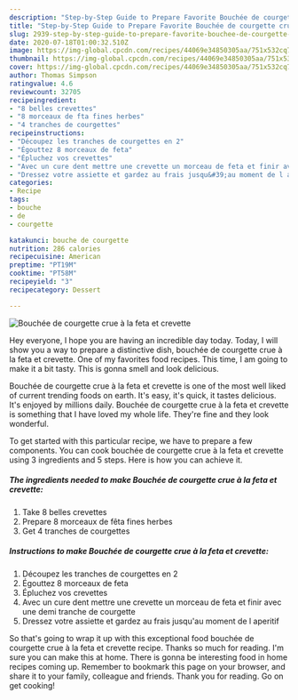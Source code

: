 ```yaml
---
description: "Step-by-Step Guide to Prepare Favorite Bouchée de courgette crue à la feta et crevette"
title: "Step-by-Step Guide to Prepare Favorite Bouchée de courgette crue à la feta et crevette"
slug: 2939-step-by-step-guide-to-prepare-favorite-bouchee-de-courgette-crue-a-la-feta-et-crevette
date: 2020-07-18T01:00:32.510Z
image: https://img-global.cpcdn.com/recipes/44069e34850305aa/751x532cq70/bouchee-de-courgette-crue-a-la-feta-et-crevette-photo-principale-de-la-recette.jpg
thumbnail: https://img-global.cpcdn.com/recipes/44069e34850305aa/751x532cq70/bouchee-de-courgette-crue-a-la-feta-et-crevette-photo-principale-de-la-recette.jpg
cover: https://img-global.cpcdn.com/recipes/44069e34850305aa/751x532cq70/bouchee-de-courgette-crue-a-la-feta-et-crevette-photo-principale-de-la-recette.jpg
author: Thomas Simpson
ratingvalue: 4.6
reviewcount: 32705
recipeingredient:
- "8 belles crevettes"
- "8 morceaux de fta fines herbes"
- "4 tranches de courgettes"
recipeinstructions:
- "Découpez les tranches de courgettes en 2"
- "Égouttez 8 morceaux de feta"
- "Épluchez vos crevettes"
- "Avec un cure dent mettre une crevette un morceau de feta et finir avec une demi tranche de courgette"
- "Dressez votre assiette et gardez au frais jusqu&#39;au moment de l aperitif"
categories:
- Recipe
tags:
- bouche
- de
- courgette

katakunci: bouche de courgette 
nutrition: 286 calories
recipecuisine: American
preptime: "PT19M"
cooktime: "PT58M"
recipeyield: "3"
recipecategory: Dessert

---
```



![Bouchée de courgette crue à la feta et crevette](https://img-global.cpcdn.com/recipes/44069e34850305aa/751x532cq70/bouchee-de-courgette-crue-a-la-feta-et-crevette-photo-principale-de-la-recette.jpg)

Hey everyone, I hope you are having an incredible day today. Today, I will show you a way to prepare a distinctive dish, bouchée de courgette crue à la feta et crevette. One of my favorites food recipes. This time, I am going to make it a bit tasty. This is gonna smell and look delicious.

Bouchée de courgette crue à la feta et crevette is one of the most well liked of current trending foods on earth. It's easy, it's quick, it tastes delicious. It's enjoyed by millions daily. Bouchée de courgette crue à la feta et crevette is something that I have loved my whole life. They're fine and they look wonderful.




To get started with this particular recipe, we have to prepare a few components. You can cook bouchée de courgette crue à la feta et crevette using 3 ingredients and 5 steps. Here is how you can achieve it.

<!--inarticleads1-->

##### The ingredients needed to make Bouchée de courgette crue à la feta et crevette:

1. Take 8 belles crevettes
1. Prepare 8 morceaux de fêta fines herbes
1. Get 4 tranches de courgettes




<!--inarticleads2-->

##### Instructions to make Bouchée de courgette crue à la feta et crevette:

1. Découpez les tranches de courgettes en 2
1. Égouttez 8 morceaux de feta
1. Épluchez vos crevettes
1. Avec un cure dent mettre une crevette un morceau de feta et finir avec une demi tranche de courgette
1. Dressez votre assiette et gardez au frais jusqu&#39;au moment de l aperitif




So that's going to wrap it up with this exceptional food bouchée de courgette crue à la feta et crevette recipe. Thanks so much for reading. I'm sure you can make this at home. There is gonna be interesting food in home recipes coming up. Remember to bookmark this page on your browser, and share it to your family, colleague and friends. Thank you for reading. Go on get cooking!

